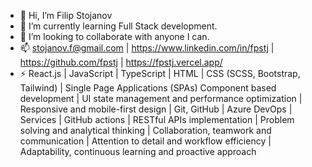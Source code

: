 - 👋 Hi, I’m Filip Stojanov
- 🌱 I’m currently learning Full Stack development.
- 💞️ I’m looking to collaborate with anyone I can.
- 📫 stojanov.f@gmail.com | https://www.linkedin.com/in/fpstj | https://github.com/fpstj | https://fpstj.vercel.app/
- ⚡ React.js | JavaScript | TypeScript | HTML | CSS (SCSS, Bootstrap, Tailwind) | Single Page Applications (SPAs)  Component based development | UI state management and performance optimization | Responsive and mobile-first design | Git, GitHub | Azure DevOps | Services | GitHub actions | RESTful APIs implementation | Problem solving and analytical thinking | Collaboration, teamwork and communication | Attention to detail and workflow efficiency | Adaptability, continuous learning and proactive approach
